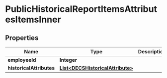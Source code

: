 

# PublicHistoricalReportItemsAttributesItemsInner


## Properties

| Name | Type | Description | Notes |
|------------ | ------------- | ------------- | -------------|
|**employeeId** | **Integer** |  |  [optional] |
|**historicalAttributes** | [**List&lt;DECSHistoricalAttribute&gt;**](DECSHistoricalAttribute.md) |  |  [optional] |



